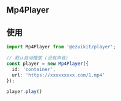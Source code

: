 ## Mp4Player

## 使用

```ts
import Mp4Player from '@ezuikit/player';

// 默认自动播放 (没有声音)
const player = new Mp4Player({
  id: 'container',
  url: 'https://xxxxxxxxx.com/1.mp4'
});

player.play()
```
